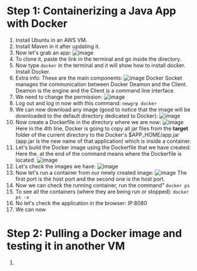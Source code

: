 # Step 1: Containerizing a Java App with Docker

1) Install Ubuntu in an AWS VM.
2) Install Maven in it after updating it.
3) Now let's grab an app:
   ![image](https://github.com/iemad/Learning-DevOps-2023/assets/17620076/279576ee-3f06-446f-a589-c3ba5d0376f3)
4) To clone it, paste the link in the terminal and go inside the directory.
5) Now type `docker` in the terminal and it will show how to install docker. Install Docker.
6) Extra info:
   These are the main components:
   ![image](https://github.com/iemad/Learning-DevOps-2023/assets/17620076/0b110713-bf3e-4749-b94e-19051a138643)
   Docker Socket manages the communication between Docker Deamon and the Client. Deamon is the engine and the Client is a command line interface.
7) We need to change the permission:
   ![image](https://github.com/iemad/Learning-DevOps-2023/assets/17620076/a2f5c257-cc2c-4a95-aae6-bc89bfe8b41e)
8) Log out and log in now with this command: `newgrp docker`
9) We can now download any image (good to notice that the image will be downloaded to the default directory dedicated to Docker):
    ![image](https://github.com/iemad/Learning-DevOps-2023/assets/17620076/a3c6d2a2-7892-418e-ab60-aee5b9360858)
10) Now create a Dockerfile in the directory where we are now:
    ![image](https://github.com/iemad/Learning-DevOps-2023/assets/17620076/3d89fb90-1ac6-469f-ac74-38b943f7ea93)
    Here in the 4th line, Docker is going to copy all jar files from the **target** folder of the current directory to the Docker's $APP_HOME/app.jar (app.jar is the new name of that application) which is inside a container.
11) Let's build the Docker image using the Dockerfile that we have created:
    Here the. at the end of the command means where the Dockerfile is located. 
    ![image](https://github.com/iemad/Learning-DevOps-2023/assets/17620076/340601e0-e895-40a0-ab28-4e9b90ea4d19)
12) Let's check the images we have:
    ![image](https://github.com/iemad/Learning-DevOps-2023/assets/17620076/374c5cf3-9c36-41cf-a2eb-7a0f7c8cd797)
13) Now let's run a container from our newly created image:
    ![image](https://github.com/iemad/Learning-DevOps-2023/assets/17620076/0aaaf432-097c-4832-ab4c-bbacbef46bc7)
    The first port is the host port and the second one is the host port.
14) Now we can check the running container, run the command" `docker ps`
15) To see all the containers (where they are being run or stopped): `docker ps -a`
16) No let's check the application in the browser: IP:8080
17) We can now
   
# Step 2: Pulling a Docker image and testing it in another VM
1) 
